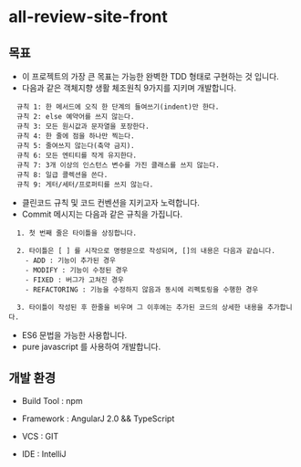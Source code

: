 # all-review-site-front

## 목표 
 - 이 프로젝트의 가장 큰 목표는 가능한 완벽한 TDD 형태로 구현하는 것 입니다.
 - 다음과 같은 객체지향 생활 체조원칙 9가지를 지키며 개발합니다.

``` 
  규칙 1: 한 메서드에 오직 한 단계의 들여쓰기(indent)만 한다.
  규칙 2: else 예약어를 쓰지 않는다.
  규칙 3: 모든 원시값과 문자열을 포장한다.
  규칙 4: 한 줄에 점을 하나만 찍는다.
  규칙 5: 줄여쓰지 않는다(축약 금지).
  규칙 6: 모든 엔티티를 작게 유지한다.
  규칙 7: 3개 이상의 인스턴스 변수를 가진 클래스를 쓰지 않는다.
  규칙 8: 일급 콜렉션을 쓴다.
  규칙 9: 게터/세터/프로퍼티를 쓰지 않는다.
```

 - 클린코드 규칙 및 코드 컨벤션을 지키고자 노력합니다.
 - Commit 메시지는 다음과 같은 규칙을 가집니다.
 
```
  1. 첫 번째 줄은 타이틀을 상징합니다.
  
  2. 타이틀은 [ ] 를 시작으로 명령문으로 작성되며, []의 내용은 다음과 같습니다.
    - ADD : 기능이 추가된 경우
    - MODIFY : 기능이 수정된 경우
    - FIXED : 버그가 고쳐진 경우
    - REFACTORING : 기능을 수정하지 않음과 동시에 리펙토링을 수행한 경우
        
  3. 타이틀이 작성된 후 한줄을 비우며 그 이후에는 추가된 코드의 상세한 내용을 추가합니다.
```

 - ES6 문법을 가능한 사용합니다.
 - pure javascript 를 사용하여 개발합니다.

## 개발 환경

 - Build Tool : npm
  
 - Framework : AngularJ 2.0 && TypeScript
 
 - VCS : GIT
 
 - IDE : IntelliJ
 
